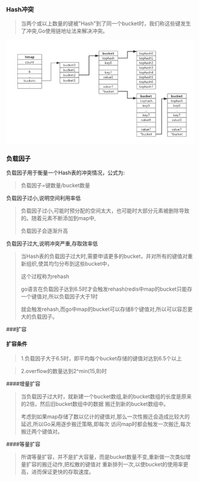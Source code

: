 ### Hash冲突
> 当两个或以上数量的键被"Hash"到了同一个bucket时，我们称这些键发生了冲突,Go使用链地址法来解决冲突。

![](../../../resource/map-03-struct_sketch.png)
### 负载因子
负载因子用于衡量一个Hash表的冲突情况，公式为:
>负载因子=键数量/bucket数量
> 
负载因子过小,说明空间利用率低

>负载因子过小,可能时预分配的空间太大，也可能时大部分元素被删除导致的。随着元素不断添加到map中,
> 
> 负载因子会逐渐升高

负载因子过大,说明冲突严重,存取效率低
>当Hash表的负载因子过大时,需要申请更多的bucket，并对所有的键值对重新组织,使其均匀分布到这些bucket中，
> 
> 这个过程称为rehash
> 
>go语言在负载因子达到6.5时才会触发rehash(redis中map的bucket只能存一个键值对,所以负载因子大于1时
>
>就会触发rehash,而go中map的bucket可以存储8个键值对,所以可以容忍更大的负载因子。 

###扩容
#### 扩容条件
>1.负载因子大于6.5时，即平均每个bucket存储的键值对达到6.5个以上
> 

>2.overflow的数量达到2^min(15,B)时
> 

####增量扩容
>当负载因子过大时，就新建一个bucket数组,新的bucket数组的长度是原来的2倍，然后旧bucket数组中的数据
> 搬迁到新的bucket数组中。
> 
> 考虑到如果map存储了数以亿计的键值对,那么一次性搬迁会造成比较大的延迟,所以Go采用逐步搬迁策略,即每次
> 访问map时都会触发一次搬迁,每次搬迁两个键值对。

####等量扩容
>所谓等量扩容，并不是扩大容量，而是bucket数量不变,重新做一次类似增量扩容的搬迁动作,把松散的键值对
> 重新排列一次,以使bucket的使用率更高，进而保证更快的存取速度。